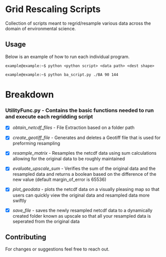 ﻿# Grid Rescaling Scripts

Collection of scripts meant to regrid/resample various data across the domain of environmental science.

## Usage

Below is an example of how to run each individual program.

```console
example@example:~$ python <python script> <data path> <dest shape>

example@example:~$ python ba_script.py ./BA 90 144

```

# Breakdown

### UtilityFunc.py - Contains the basic functions needed to run and execute each regridding script
  - [x] _obtain_netcdf_files_ - File Extraction based on a folder path
  - [x] _create_geotiff_file_ - Generates and deletes a Geotiff file that is used for preforming resampling
  - [x] _resample_matrix_ - Resamples the netcdf data using sum calculations allowing for the original data to be roughly maintained
  - [x] _evaluate_upscale_sum_ - Verifies the sum of the original data and the resampled data and returns a boolean based on the difference of the new value (default margin_of_error is 65536)
  - [x] _plot_geodata_ - plots the netcdf data on a visually pleasing map so that users can quickly view the original data and resampled data more swiftly
  - [x] _save_file_ - saves the newly resampled netcdf data to a dynamically created folder known as upscale so that all your resampled data is seperated from the original data



## Contributing

For changes or suggestions feel free to reach out.


